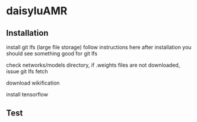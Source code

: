 # daisyluAMR

Installation
---

install git lfs (large file storage)
  follow instructions here
  after installation you should see something good for git lfs

check networks/models directory, if .weights files are not downloaded, issue
  git lfs fetch
  
download wikification

install tensorflow

Test
----


